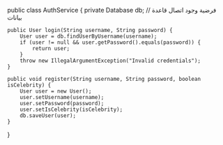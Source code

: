 public class AuthService {
    private Database db; // فرضية وجود اتصال قاعدة بيانات

    public User login(String username, String password) {
        User user = db.findUserByUsername(username);
        if (user != null && user.getPassword().equals(password)) {
            return user;
        }
        throw new IllegalArgumentException("Invalid credentials");
    }

    public void register(String username, String password, boolean isCelebrity) {
        User user = new User();
        user.setUsername(username);
        user.setPassword(password);
        user.setIsCelebrity(isCelebrity);
        db.saveUser(user);
    }
}
